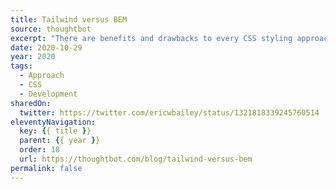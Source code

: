 ```yaml
---
title: Tailwind versus BEM
source: thoughtbot
excerpt: "There are benefits and drawbacks to every CSS styling approach. Keeping an open mind helps."
date: 2020-10-29
year: 2020
tags:
  - Approach
  - CSS
  - Development
sharedOn:
  twitter: https://twitter.com/ericwbailey/status/1321818339245760514
eleventyNavigation:
  key: {{ title }}
  parent: {{ year }}
  order: 18
  url: https://thoughtbot.com/blog/tailwind-versus-bem
permalink: false
---
```

